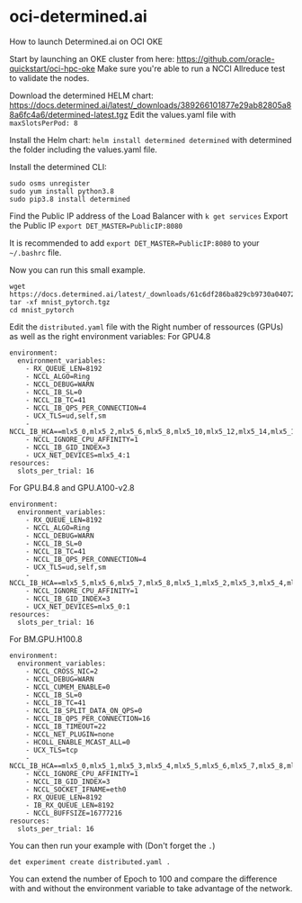 # oci-determined.ai
How to launch Determined.ai on OCI OKE

Start by launching an OKE cluster from here: https://github.com/oracle-quickstart/oci-hpc-oke
Make sure you're able to run a NCCl Allreduce test to validate the nodes. 

Download the determined HELM chart: https://docs.determined.ai/latest/_downloads/389266101877e29ab82805a88a6fc4a6/determined-latest.tgz
Edit the values.yaml file with `maxSlotsPerPod: 8`

Install the Helm chart: 
`helm install determined determined` 
with determined the folder including the values.yaml file. 

Install the determined CLI: 

```
sudo osms unregister
sudo yum install python3.8
sudo pip3.8 install determined
```
Find the Public IP address of the Load Balancer with `k get services`
Export the Public IP
`export DET_MASTER=PublicIP:8080`

It is recommended to add `export DET_MASTER=PublicIP:8080` to your `~/.bashrc` file. 

Now you can run this small example. 
```
wget https://docs.determined.ai/latest/_downloads/61c6df286ba829cb9730a0407275ce50/mnist_pytorch.tgz
tar -xf mnist_pytorch.tgz
cd mnist_pytorch
```

Edit the `distributed.yaml` file with the Right number of ressources (GPUs) as well as the right environment variables: 
For GPU4.8
```
environment:
  environment_variables:
    - RX_QUEUE_LEN=8192
    - NCCL_ALGO=Ring
    - NCCL_DEBUG=WARN
    - NCCL_IB_SL=0
    - NCCL_IB_TC=41
    - NCCL_IB_QPS_PER_CONNECTION=4
    - UCX_TLS=ud,self,sm
    - NCCL_IB_HCA==mlx5_0,mlx5_2,mlx5_6,mlx5_8,mlx5_10,mlx5_12,mlx5_14,mlx5_16,mlx5_1,mlx5_3,mlx5_7,mlx5_9,mlx5_11,mlx5_13,mlx5_15,mlx5_17
    - NCCL_IGNORE_CPU_AFFINITY=1
    - NCCL_IB_GID_INDEX=3
    - UCX_NET_DEVICES=mlx5_4:1
resources:
  slots_per_trial: 16
```
For GPU.B4.8 and GPU.A100-v2.8
```
environment:
  environment_variables:
    - RX_QUEUE_LEN=8192
    - NCCL_ALGO=Ring
    - NCCL_DEBUG=WARN
    - NCCL_IB_SL=0
    - NCCL_IB_TC=41
    - NCCL_IB_QPS_PER_CONNECTION=4
    - UCX_TLS=ud,self,sm
    - NCCL_IB_HCA==mlx5_5,mlx5_6,mlx5_7,mlx5_8,mlx5_1,mlx5_2,mlx5_3,mlx5_4,mlx5_14,mlx5_15,mlx5_16,mlx5_17,mlx5_9,mlx5_10,mlx5_11,mlx5_12
    - NCCL_IGNORE_CPU_AFFINITY=1
    - NCCL_IB_GID_INDEX=3
    - UCX_NET_DEVICES=mlx5_0:1
resources:
  slots_per_trial: 16
```
For BM.GPU.H100.8
```
environment:
  environment_variables:
    - NCCL_CROSS_NIC=2
    - NCCL_DEBUG=WARN
    - NCCL_CUMEM_ENABLE=0
    - NCCL_IB_SL=0
    - NCCL_IB_TC=41
    - NCCL_IB_SPLIT_DATA_ON_QPS=0
    - NCCL_IB_QPS_PER_CONNECTION=16
    - NCCL_IB_TIMEOUT=22
    - NCCL_NET_PLUGIN=none
    - HCOLL_ENABLE_MCAST_ALL=0
    - UCX_TLS=tcp
    - NCCL_IB_HCA==mlx5_0,mlx5_1,mlx5_3,mlx5_4,mlx5_5,mlx5_6,mlx5_7,mlx5_8,mlx5_9,mlx5_10,mlx5_12,mlx5_13,mlx5_14,mlx5_15,mlx5_16,mlx5_17
    - NCCL_IGNORE_CPU_AFFINITY=1
    - NCCL_IB_GID_INDEX=3
    - NCCL_SOCKET_IFNAME=eth0
    - RX_QUEUE_LEN=8192
    - IB_RX_QUEUE_LEN=8192
    - NCCL_BUFFSIZE=16777216
resources:
  slots_per_trial: 16
```
You can then run your example with (Don't forget the `.`)

`det experiment create distributed.yaml .`

You can extend the number of Epoch to 100 and compare the difference with and without the environment variable to take advantage of the network. 
